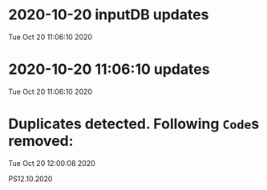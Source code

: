 
# 2020-10-20 inputDB updates 
 Tue Oct 20 11:06:10 2020 


# 2020-10-20 11:06:10 updates 
 Tue Oct 20 11:06:10 2020 


# Duplicates detected. Following `Code`s removed: 
 Tue Oct 20 12:00:08 2020 

PS12.10.2020